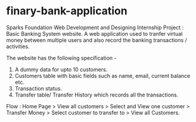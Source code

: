 # finary-bank-application

Sparks Foundation Web Development and Designing Internship Project : Basic Banking System website. A web application used to tranfer virtual money between multiple users and also record the banking transactions / activities.

The website has the following specification -

1. A dummy data for upto 10 customers.
2. Customers table with basic fields such as name, email, current balance etc.
3. Transaction status.
4. Transfer table/ Transfer History which records all the transactions.

Flow : Home Page > View all customers > Select and View one customer > Transfer Money > Select customer to transfer to > View all Customers.
